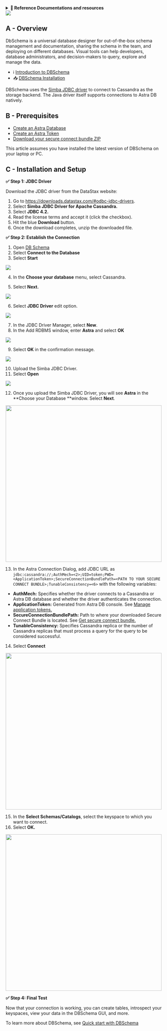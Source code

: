 <details>
<summary><b> 📖 Reference Documentations and resources</b></summary>
<ol>
<li><a href="https://docs.datastax.com/en/astra/docs/db-integration-dbschema.html"><b>📖 Astra Docs</b> - Reference documentation</a>
<li><a href="https://www.sestevez.com/astra-datagrip/">Instructions described in **Sebastian Estevez Blog post**</a>
</ol>
</details>

<img src="/img/dbschema/download.png" />

## A - Overview

DbSchema is a universal database designer for out-of-the-box schema management and documentation, sharing the schema in the team, and deploying on different databases. Visual tools can help developers, database administrators, and decision-makers to query, explore and manage the data.

- ℹ️ [Introduction to DBSchema](https://dbschema.com/features.html)
- 📥 [DBSchema Installation](https://dbschema.com/download.html)

DBSchema uses the [Simba JDBC driver](https://downloads.datastax.com/#odbc-jdbc-drivers) to connect to Cassandra as the storage backend. The Java driver itself supports connections to Astra DB natively.

## B - Prerequisites

- [Create an Astra Database](https://github.com/datastaxdevs/awesome-astra/wiki/Create-an-AstraDB-Instance)
- [Create an Astra Token](https://github.com/datastaxdevs/awesome-astra/wiki/Create-an-Astra-Token)
- [Download your secure connect bundle ZIP](https://github.com/datastaxdevs/awesome-astra/wiki/Download-the-secure-connect-bundle)

This article assumes you have installed the latest version of DBSchema on your laptop or PC.

## C - Installation and Setup

**✅ Step 1: JDBC Driver**

Download the JDBC driver from the DataStax website:

1. Go to https://downloads.datastax.com/#odbc-jdbc-drivers.
2. Select **Simba JDBC Driver for Apache Cassandra.**
3. Select **JDBC 4.2.**
4. Read the license terms and accept it (click the checkbox).
5. Hit the blue **Download** button.
6. Once the download completes, unzip the downloaded file.

**✅ Step 2: Establish the Connection**

1. Open [DB Schema](https://dbschema.com/)
2. Select **Connect to the Database**
3. Select **Start**

<img src="/img/dbschema/dbschema-start.png"/>

4. In the **Choose your database** menu, select Cassandra.

5. Select **Next.**

<img src="/img/dbschema-cass-sel.png" />

6. Select **JDBC Driver** edit option.

<img src="/img/dbschema/dbschema-connection-d.png" />

7. In the JDBC Driver Manager, select **New**.
8. In the Add RDBMS window, enter **Astra** and select **OK**

<img src="/img/dbschema/dbschema-driver-manager.png" />

9. Select **OK** in the confirmation message.

<img src="/img/dbschema/dbschema-connection.png" />

10. Upload the Simba JDBC Driver.
11. Select **Open**

<img src="/img/dbschema/dbschema-simba-driver.png" />

12. Once you upload the Simba JDBC Driver, you will see **Astra** in the **Choose your Database **window. Select **Next**.

<img src="/img/dbschema/dbschema-astra.png" height="500px" />

13. In the Astra Connection Dialog, add JDBC URL as
    `jdbc:cassandra://;AuthMech=<2>;UID=token;PWD=<ApplicationToken>;SecureConnectionBundlePath=<PATH TO YOUR SECURE CONNECT BUNDLE>;TunableConsistency=<6>` with the following variables:

- **AuthMech:** Specifies whether the driver connects to a Cassandra or Astra DB database and whether the driver authenticates the connection.
- **ApplicationToken:** Generated from Astra DB console. See [Manage application tokens.](https://docs.datastax.com/en/astra/docs/manage-application-tokens.html)
- **SecureConnectionBundlePath:** Path to where your downloaded Secure Connect Bundle is located. See [Get secure connect bundle.](https://docs.datastax.com/en/astra/docs/obtaining-database-credentials.html)
- **TunableConsistency:** Specifies Cassandra replica or the number of Cassandra replicas that must process a query for the query to be considered successful.

14. Select **Connect**

<img src="/img/dbschema/dbschema-url.png" height="500px" />

15. In the **Select Schemas/Catalogs**, select the keyspace to which you want to connect.
16. Select **OK.**

<img src="/img/dbschema/dbschema-connetion-established.png" height="500px" />

**✅ Step 4: Final Test**

Now that your connection is working, you can create tables, introspect your keyspaces, view your data in the DBSchema GUI, and more.

To learn more about DBSchema, see [Quick start with DBSchema](https://dbschema.com/tutorials.html)
